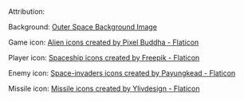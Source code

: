Attribution:

Background:
<a href="https://pixabay.com/photos/stars-sky-night-starry-sky-1845140/">Outer Space Background Image</a>

Game icon:
<a href="https://www.flaticon.com/free-icons/alien" title="alien icons">Alien icons created by Pixel Buddha - Flaticon</a>

Player icon:
<a href="https://www.flaticon.com/free-icons/spaceship" title="spaceship icons">Spaceship icons created by Freepik - Flaticon</a>

Enemy icon:
<a href="https://www.flaticon.com/free-icons/space-invaders" title="space-invaders icons">Space-invaders icons created by Payungkead - Flaticon</a>

Missile icon:
<a href="https://www.flaticon.com/free-icons/missile" title="missile icons">Missile icons created by Ylivdesign - Flaticon</a>